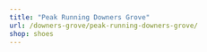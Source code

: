 ```yaml
---
title: "Peak Running Downers Grove"
url: /downers-grove/peak-running-downers-grove/
shop: shoes
---
```


